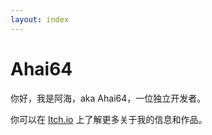 ```yaml
---
layout: index
---
```

# Ahai64

你好，我是阿海，aka Ahai64，一位独立开发者。

你可以在 <a href="https://ahai64.itch.io/" target="_blank">Itch.io</a> 上了解更多关于我的信息和作品。
